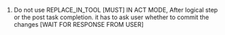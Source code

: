 1. Do not use REPLACE_IN_TOOL [MUST]
IN ACT MODE, After logical step or the post task completion. it has to ask user whether to commit the changes [WAIT FOR RESPONSE FROM USER]